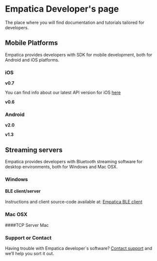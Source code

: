 # Empatica Developer's page
The place where you will find documentation and tutorials tailored for developers.

## Mobile Platforms
Empatica provides developers with SDK for mobile development, both for Android and iOS platforms.

### iOS

**v0.7**

You can find info about our latest API version for iOS [here](Empatica_API_Tutorial_0_7_2.md)

**v0.6**

### Android

**v2.0**

**v1.3**

## Streaming servers
Empatica provides developers with Bluetooth streaming software for desktop environments, both for Windows and Mac OSX.

### Windows

#### BLE client/server
Instructions and client source-code available at: [Empatica BLE client](https://github.com/empatica/ble-server-client-windows)
	
### Mac OSX

####TCP Server Mac

### Support or Contact
Having trouble with Empatica developer`s software? [Contact support](support@empatica.com) and we’ll help you sort it out.
